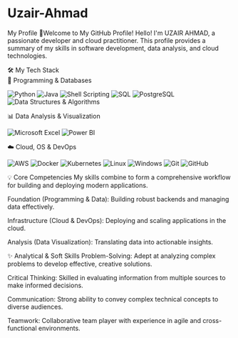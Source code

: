 # Uzair-Ahmad
My Profile
🚀Welcome to My GitHub Profile!
Hello! I'm UZAIR AHMAD, a passionate developer and cloud practitioner. This profile provides a summary of my skills in software development, data analysis, and cloud technologies.

🛠️ My Tech Stack  
🔹 Programming & Databases  
<p align="left">
<img src="https://img.shields.io/badge/Python-3776AB?style=for-the-badge&logo=python&logoColor=white" alt="Python"/>
<img src="https://img.shields.io/badge/Java-ED8B00?style=for-the-badge&logo=openjdk&logoColor=white" alt="Java"/>
<img src="https://img.shields.io/badge/Shell_Scripting-121011?style=for-the-badge&logo=gnu-bash&logoColor=white" alt="Shell Scripting"/>
<img src="https://img.shields.io/badge/SQL-4479A1?style=for-the-badge&logo=mysql&logoColor=white" alt="SQL"/>
<img src="https://img.shields.io/badge/PostgreSQL-316192?style=for-the-badge&logo=postgresql&logoColor=white" alt="PostgreSQL"/>
<img src="https://img.shields.io/badge/Data%20Structures%20%26%20Algorithms-000000?style=for-the-badge" alt="Data Structures & Algorithms"/>
</p>

📊 Data Analysis & Visualization  
<p align="left">
<img src="https://img.shields.io/badge/Microsoft_Excel-217346?style=for-the-badge&logo=microsoft-excel&logoColor=white" alt="Microsoft Excel"/>
<img src="https://img.shields.io/badge/Power_BI-F2C811?style=for-the-badge&logo=power-bi&logoColor=white" alt="Power BI"/>
</p>

☁️ Cloud, OS & DevOps  
<p align="left">
<img src="https://img.shields.io/badge/AWS-232F3E?style=for-the-badge&logo=amazon-aws&logoColor=white" alt="AWS"/>
<img src="https://img.shields.io/badge/Docker-2496ED?style=for-the-badge&logo=docker&logoColor=white" alt="Docker"/>
<img src="https://img.shields.io/badge/Kubernetes-326CE5?style=for-the-badge&logo=kubernetes&logoColor=white" alt="Kubernetes"/>
<img src="https://img.shields.io/badge/Linux-FCC624?style=for-the-badge&logo=linux&logoColor=black" alt="Linux"/>
<img src="https://img.shields.io/badge/Windows-0078D6?style=for-the-badge&logo=windows&logoColor=white" alt="Windows"/>
<img src="https://img.shields.io/badge/Git-F05032?style=for-the-badge&logo=git&logoColor=white" alt="Git"/>
<img src="https://img.shields.io/badge/GitHub-100000?style=for-the-badge&logo=github&logoColor=white" alt="GitHub"/>
</p>

💡 Core Competencies
My skills combine to form a comprehensive workflow for building and deploying modern applications.

Foundation (Programming & Data): Building robust backends and managing data effectively.

Infrastructure (Cloud & DevOps): Deploying and scaling applications in the cloud.

Analysis (Data Visualization): Translating data into actionable insights.

✨ Analytical & Soft Skills
Problem-Solving: Adept at analyzing complex problems to develop effective, creative solutions.

Critical Thinking: Skilled in evaluating information from multiple sources to make informed decisions.

Communication: Strong ability to convey complex technical concepts to diverse audiences.

Teamwork: Collaborative team player with experience in agile and cross-functional environments.
